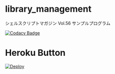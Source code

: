# library_management
シェルスクリプトマガジン Vol.56 サンプルプログラム

[![Codacy Badge](https://api.codacy.com/project/badge/Grade/67847be2bf7b4c059963500d163ebbd4)](https://app.codacy.com/app/app107724887/library_management?utm_source=github.com&utm_medium=referral&utm_content=40node/library_management&utm_campaign=Badge_Grade_Dashboard)

# Heroku Button
[![Deploy](https://www.herokucdn.com/deploy/button.svg)](https://heroku.com/deploy)
